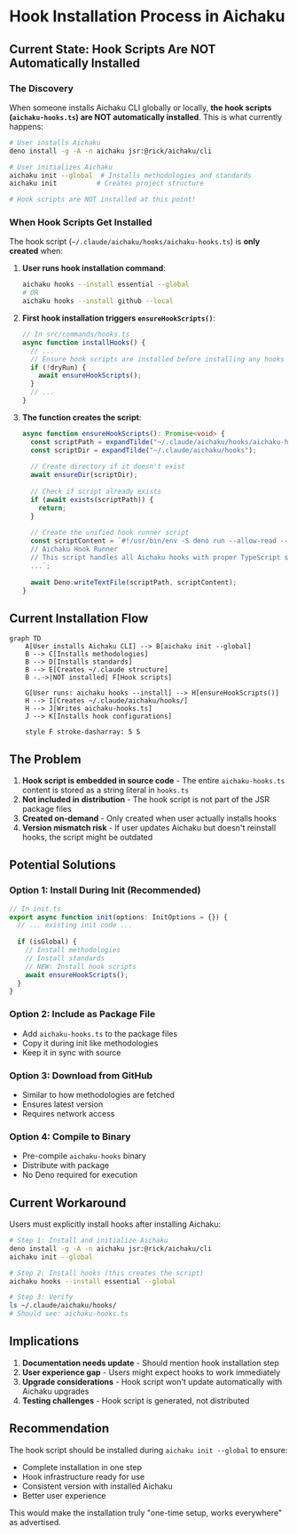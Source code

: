 # Hook Installation Process in Aichaku

## Current State: Hook Scripts Are NOT Automatically Installed

### The Discovery

When someone installs Aichaku CLI globally or locally, **the hook scripts (`aichaku-hooks.ts`) are NOT automatically installed**. This is what currently happens:

```bash
# User installs Aichaku
deno install -g -A -n aichaku jsr:@rick/aichaku/cli

# User initializes Aichaku
aichaku init --global  # Installs methodologies and standards
aichaku init          # Creates project structure

# Hook scripts are NOT installed at this point!
```

### When Hook Scripts Get Installed

The hook script (`~/.claude/aichaku/hooks/aichaku-hooks.ts`) is **only created** when:

1. **User runs hook installation command**:
   ```bash
   aichaku hooks --install essential --global
   # OR
   aichaku hooks --install github --local
   ```

2. **First hook installation triggers `ensureHookScripts()`**:
   ```typescript
   // In src/commands/hooks.ts
   async function installHooks() {
     // ...
     // Ensure hook scripts are installed before installing any hooks
     if (!dryRun) {
       await ensureHookScripts();
     }
     // ...
   }
   ```

3. **The function creates the script**:
   ```typescript
   async function ensureHookScripts(): Promise<void> {
     const scriptPath = expandTilde("~/.claude/aichaku/hooks/aichaku-hooks.ts");
     const scriptDir = expandTilde("~/.claude/aichaku/hooks");
     
     // Create directory if it doesn't exist
     await ensureDir(scriptDir);
     
     // Check if script already exists
     if (await exists(scriptPath)) {
       return;
     }
     
     // Create the unified hook runner script
     const scriptContent = `#!/usr/bin/env -S deno run --allow-read --allow-write --allow-env
     // Aichaku Hook Runner
     // This script handles all Aichaku hooks with proper TypeScript support
     ...`;
     
     await Deno.writeTextFile(scriptPath, scriptContent);
   }
   ```

## Current Installation Flow

```mermaid
graph TD
    A[User installs Aichaku CLI] --> B[aichaku init --global]
    B --> C[Installs methodologies]
    B --> D[Installs standards]
    B --> E[Creates ~/.claude structure]
    B -.->|NOT installed| F[Hook scripts]
    
    G[User runs: aichaku hooks --install] --> H[ensureHookScripts()]
    H --> I[Creates ~/.claude/aichaku/hooks/]
    H --> J[Writes aichaku-hooks.ts]
    J --> K[Installs hook configurations]
    
    style F stroke-dasharray: 5 5
```

## The Problem

1. **Hook script is embedded in source code** - The entire `aichaku-hooks.ts` content is stored as a string literal in `hooks.ts`
2. **Not included in distribution** - The hook script is not part of the JSR package files
3. **Created on-demand** - Only created when user actually installs hooks
4. **Version mismatch risk** - If user updates Aichaku but doesn't reinstall hooks, the script might be outdated

## Potential Solutions

### Option 1: Install During Init (Recommended)
```typescript
// In init.ts
export async function init(options: InitOptions = {}) {
  // ... existing init code ...
  
  if (isGlobal) {
    // Install methodologies
    // Install standards
    // NEW: Install hook scripts
    await ensureHookScripts();
  }
}
```

### Option 2: Include as Package File
- Add `aichaku-hooks.ts` to the package files
- Copy it during init like methodologies
- Keep it in sync with source

### Option 3: Download from GitHub
- Similar to how methodologies are fetched
- Ensures latest version
- Requires network access

### Option 4: Compile to Binary
- Pre-compile `aichaku-hooks` binary
- Distribute with package
- No Deno required for execution

## Current Workaround

Users must explicitly install hooks after installing Aichaku:

```bash
# Step 1: Install and initialize Aichaku
deno install -g -A -n aichaku jsr:@rick/aichaku/cli
aichaku init --global

# Step 2: Install hooks (this creates the script)
aichaku hooks --install essential --global

# Step 3: Verify
ls ~/.claude/aichaku/hooks/
# Should see: aichaku-hooks.ts
```

## Implications

1. **Documentation needs update** - Should mention hook installation step
2. **User experience gap** - Users might expect hooks to work immediately
3. **Upgrade considerations** - Hook script won't update automatically with Aichaku upgrades
4. **Testing challenges** - Hook script is generated, not distributed

## Recommendation

The hook script should be installed during `aichaku init --global` to ensure:
- Complete installation in one step
- Hook infrastructure ready for use
- Consistent version with installed Aichaku
- Better user experience

This would make the installation truly "one-time setup, works everywhere" as advertised.